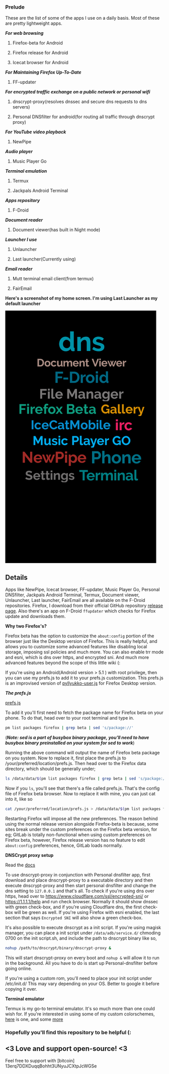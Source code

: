 ### Prelude

These are the list of some of the apps I use on a daily basis. Most of these are pretty lightweight apps.

***For web browsing***

1. Firefox-beta for Android

2. Firefox release for Android

3. Icecat browser for Android

***For Maintaining Firefox Up-To-Date***

1. FF-updater

***For encrypted traffic exchange on a public network or personal wifi***

1. dnscrypt-proxy(resolves dnssec and secure dns requests to dns servers)

2. Personal DNSfilter for android(for routing all traffic through dnscrypt proxy)

***For YouTube video playback***

1. NewPipe

***Audio player***

1. Music Player Go

***Terminal emulation***

1. Termux

2. Jackpals Android Terminal

***Apps repository***

1. F-Droid

***Document reader***

1. Document viewer(has built in Night mode)

***Launcher I use***

1. Unlauncher

2. Last launcher(Currently using)

***Email reader***

1. Mutt terminal email client(from termux)

2. FairEmail

**Here's a screenshot of my home screen. I'm using Last Launcher as my default launcher**

![screenshot](home.png)

## Details

Apps like NewPipe, Icecat browser, FF-updater, Music Player Go, Personal DNSfilter, Jackpals Android Terminal, Termux, Document viewer, Unlauncher, Last launcher, FairEmail are all available on the F-Droid repositories. Firefox, I download from their official GitHub repository [release page](https://github.com/mozilla-mobile/fenix/releases). Also there's an app on F-Droid `ffupdater` which checks for Firefox update and downloads them.

**Why two Firefox's?**

Firefox beta has the option to customize the `about:config` portion of the browser just like the Desktop version of Firefox. This is really helpful, and allows you to customize some advanced features like disabling local storage, imposing ssl policies and much more. You can also enable trr mode and esni, which is dns over https, and encrypted sni. And much more advanced features beyond the scope of this little wiki (:

If you're using an Android(Android version > 5.1 ) with root privilege, then you can use my prefs.js to add it to your prefs.js customization. This prefs.js is an improvised version of [pyllyukko-user.js](https://github.com/pyllyukko/user.js) for Firefox Desktop version. 

***The prefs.js***

[prefs.js](https://github.com/samiuljoy/android-recommendations/blob/main/prefs.js)

To add it you'll first need to fetch the package name for Firefox beta on your phone. To do that, head over to your root terminal and type in. 
```sh
pm list packages firefox | grep beta | sed 's/package://'
```

(***Note: sed is a part of busybox binary package, you'll need to have busybox binary preinstalled on your system for sed to work***)

Running the above command will output the name of Firefox beta package on you system. Now to replace it, first place the prefs.js to /your/preferred/location/prefs.js. Then head over to the Firefox data directory, which should be generally under;

```sh
ls /data/data/$(pm list packages firefox | grep beta | sed 's/package://')/files/mozilla/*.default
```

Now if you `ls`, you'll see that there's a file called prefs.js. That's the config file of Firefox beta browser. Now to replace it with mine, you can just cat into it, like so 

```sh
cat /your/preferred/location/prefs.js > /data/data/$(pm list packages firefox | grep beta | sed 's/package://')/files/mozilla/*.default/prefs.js
```

Restarting Firefox will impose all the new preferences. The reason behind using the normal release version alongside Firefox-beta is because, some sites break under the custom preferences on the Firefox beta version, for eg; GitLab is totally non-functional when using custom preferences on Firefox beta, however, Firefox release version has no feature to edit `about:config` preferences, hence, GitLab loads normally.

**DNSCrypt proxy setup**

Read the [docs](https://github.com/DNSCrypt/dnscrypt-proxy)

To use dnscrypt-proxy in conjunction with Personal dnsfilter app, first download and place dnscrypt-proxy to a executable directory and then execute dnscrypt-proxy and then start personal dnsfilter and change the dns setting to `127.0.0.1` and that's all. To check if you're using dns over https, head over to https://www.cloudflare.com/ssl/encrypted-sni/ or https://1.1.1.1/help and run check browser. Normally it should show dnssec with green check-box, and if you're using Cloudflare dns, the first check-box will be green as well. If you're using Firefox with esni enabled, the last section that says `Encrypted SNI` will also show a green check-box.

It's also possible to execute dnscrypt as a init script. If you're using magisk manager, you can place a init script under `/data/adb/service.d/` chmoding 0700 on the init script.sh, and include the path to dnscrypt binary like so,

```sh
nohup /path/to/dnscrypt/binary/dnscrypt-proxy &
```

This will start dnscrypt-proxy on every boot and `nohup &` will allow it to run in the background. All you have to do is start up Personal-dnsfilter before going online.

If you're using a custom rom, you'll need to place your init script under /etc/init.d/ This may vary depending on your OS. Better to google it before copying it over.

**Terminal emulator**

Termux is my go-to terminal emulator. It's so much more than one could wish for. If you're interested in using some of my custom colorschemes, [here](https://github.com/samiuljoy/termux-dark-scheme) is one, and some [more](https://github.com/samiuljoy/customization-for-termux-shell)


### Hopefully you'll find this repository to be helpful (:

## <3 Love and support open-source! <3

Feel free to support with [bitcoin] 13erq7DDXDuqqBohht3UNyuJCXtpJcWGSe
